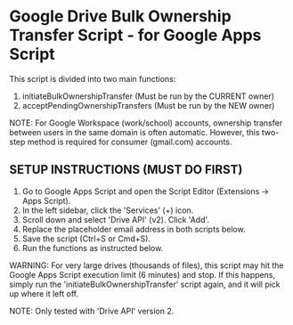 # Google Drive Bulk Ownership Transfer Script - for Google Apps Script

This script is divided into two main functions:
1. initiateBulkOwnershipTransfer (Must be run by the CURRENT owner)
2. acceptPendingOwnershipTransfers (Must be run by the NEW owner)

NOTE: For Google Workspace (work/school) accounts, ownership transfer
between users in the same domain is often automatic. However, this
two-step method is required for consumer (gmail.com) accounts.

## SETUP INSTRUCTIONS (MUST DO FIRST)

1. Go to Google Apps Script and open the Script Editor (Extensions -> Apps Script).
2. In the left sidebar, click the 'Services' (+) icon.
3. Scroll down and select 'Drive API' (v2). Click 'Add'.
4. Replace the placeholder email address in both scripts below.
5. Save the script (Ctrl+S or Cmd+S).
6. Run the functions as instructed below.

WARNING: For very large drives (thousands of files), this script
may hit the Google Apps Script execution limit (6 minutes) and stop.
If this happens, simply run the 'initiateBulkOwnershipTransfer'
script again, and it will pick up where it left off.

NOTE: Only tested with 'Drive API' version 2.
